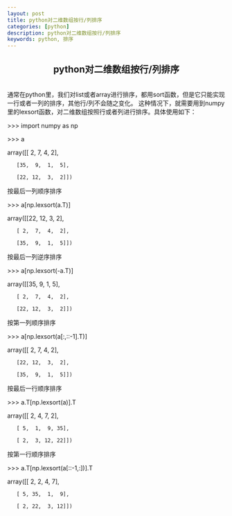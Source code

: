 ```yaml
---
layout: post
title: python对二维数组按行/列排序
categories: [python]
description: python对二维数组按行/列排序
keywords: python, 排序
---
```


<h2 align = "center">python对二维数组按行/列排序</h2>

<br/>
通常在python里，我们对list或者array进行排序，都用sort函数，但是它只能实现一行或者一列的排序，其他行/列不会随之变化。
这种情况下，就需要用到numpy里的lexsort函数，对二维数组按照行或者列进行排序。具体使用如下：

\>>> import numpy as np

\>>> a

array([[ 2,  7,  4,  2],

       [35,  9,  1,  5],

       [22, 12,  3,  2]])

按最后一列顺序排序

\>>> a[np.lexsort(a.T)]

array([[22, 12,  3,  2],

       [ 2,  7,  4,  2],

       [35,  9,  1,  5]])

按最后一列逆序排序

\>>> a[np.lexsort(-a.T)]

array([[35,  9,  1,  5],

       [ 2,  7,  4,  2],

       [22, 12,  3,  2]])

按第一列顺序排序

\>>> a[np.lexsort(a[:,::-1].T)]

array([[ 2,  7,  4,  2],

       [22, 12,  3,  2],

       [35,  9,  1,  5]])

按最后一行顺序排序

\>>> a.T[np.lexsort(a)].T

array([[ 2,  4,  7,  2],

       [ 5,  1,  9, 35],

       [ 2,  3, 12, 22]])

按第一行顺序排序

\>>> a.T[np.lexsort(a[::-1,:])].T

array([[ 2,  2,  4,  7],

       [ 5, 35,  1,  9],

       [ 2, 22,  3, 12]])
